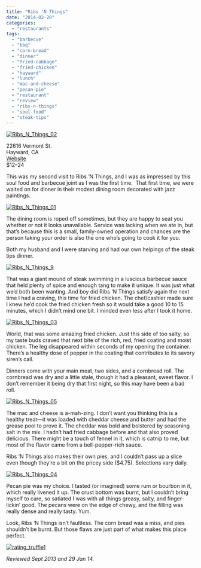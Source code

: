 ```yaml
---
title: "Ribs 'N Things"
date: "2014-02-20"
categories: 
  - "restaurants"
tags: 
  - "barbecue"
  - "bbq"
  - "corn-bread"
  - "dinner"
  - "fried-cabbage"
  - "fried-chicken"
  - "hayward"
  - "lunch"
  - "mac-and-cheese"
  - "pecan-pie"
  - "restaurant"
  - "review"
  - "ribs-n-things"
  - "soul-food"
  - "steak-tips"
---
```


[![Ribs_N_Things_02](http://s3.amazonaws.com/thegourmez-wpmedia/2014/02/Ribs_N_Things_02-500x365.jpg)](http://www.thegourmez.com/2014/02/abancay-mascara-del-sol-2010-crianza/ribs_n_things_02/)

22616 Vermont St.\
Hayward, CA\
[Website](http://www.ribsandthingsbbq.com/)\
$12–24

This was my second visit to Ribs ‘N Things, and I was as impressed by this soul food and barbecue joint as I was the first time.  That first time, we were waited on for dinner in their modest dining room decorated with jazz paintings.

[![Ribs_N_Things_01](http://s3.amazonaws.com/thegourmez-wpmedia/2014/02/Ribs_N_Things_01-500x333.jpg)](http://www.thegourmez.com/2014/02/abancay-mascara-del-sol-2010-crianza/ribs_n_things_01/)

The dining room is roped off sometimes, but they are happy to seat you whether or not it looks unavailable. Service was lacking when we ate in, but that’s because this is a small, family-owned operation and chances are the person taking your order is also the one who’s going to cook it for you.

Both my husband and I were starving and had our own helpings of the steak tips dinner.

[![Ribs_N_Things_9](http://s3.amazonaws.com/thegourmez-wpmedia/2014/02/Ribs_N_Things_9-500x375.jpg)](http://www.thegourmez.com/2014/02/ribs-n-things/ribs_n_things_9/)

That was a giant mound of steak swimming in a luscious barbecue sauce that held plenty of spice and enough tang to make it unique. It was just what we’d both been wanting. And boy did Ribs ‘N Things satisfy again the next time I had a craving, this time for fried chicken. The chef/cashier made sure I knew he’d cook the fried chicken fresh so it would take a good 10 to 15 minutes, which I didn’t mind one bit. I minded even less after I took it home.

[![Ribs_N_Things_03](http://s3.amazonaws.com/thegourmez-wpmedia/2014/02/Ribs_N_Things_03-500x391.jpg)](http://www.thegourmez.com/2014/02/abancay-mascara-del-sol-2010-crianza/ribs_n_things_03/)

World, that was some amazing fried chicken. Just this side of too salty, so my taste buds craved that next bite of the rich, red, fried coating and moist chicken. The leg disappeared within seconds of my opening the container. There’s a healthy dose of pepper in the coating that contributes to its savory siren’s call.

Dinners come with your main meat, two sides, and a cornbread roll. The cornbread was dry and a little stale, though it had a pleasant, sweet flavor. I don’t remember it being dry that first night, so this may have been a bad roll.

[![Ribs_N_Things_05](http://s3.amazonaws.com/thegourmez-wpmedia/2014/02/Ribs_N_Things_05-333x500.jpg)](http://www.thegourmez.com/2014/02/abancay-mascara-del-sol-2010-crianza/ribs_n_things_05/)

The mac and cheese is a-mah-zing. I don’t want you thinking this is a healthy treat—it was loaded with cheddar cheese and butter and had the grease pool to prove it. The cheddar was bold and bolstered by seasoning salt in the mix. I hadn’t had fried cabbage before and that also proved delicious. There might be a touch of fennel in it, which is catnip to me, but most of the flavor came from a bell-pepper-rich sauce.

Ribs ‘N Things also makes their own pies, and I couldn’t pass up a slice even though they’re a bit on the pricey side ($4.75). Selections vary daily.

[![Ribs_N_Things_04](http://s3.amazonaws.com/thegourmez-wpmedia/2014/02/Ribs_N_Things_04-500x337.jpg)](http://www.thegourmez.com/2014/02/abancay-mascara-del-sol-2010-crianza/ribs_n_things_04/)

Pecan pie was my choice. I tasted (or imagined) some rum or bourbon in it, which really livened it up. The crust bottom was burnt, but I couldn’t bring myself to care, so satiated I was with all things greasy, salty, and finger-lickin’ good. The pecans were on the edge of chewy, and the filling was really dense and really tasty. Yum.

Look, Ribs ‘N Things isn’t faultless. The corn bread was a miss, and pies shouldn’t be burnt. But those flaws are just part of what makes this place perfect.

[![rating_truffle1](http://s3.amazonaws.com/thegourmez-wpmedia/2009/02/rating_truffle1.gif)](http://www.thegourmez.com/2009/02/silk-hope-winery-nc-traminette-2007/rating_truffle1/)

_Reviewed Sept 2013 and 29 Jan 14._
